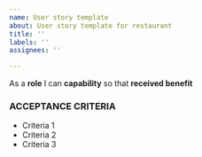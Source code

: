 ```yaml
---
name: User story template
about: User story template for restaurant
title: ''
labels: ''
assignees: ''

---
```


As a **role** I can **capability** so that **received benefit**

### ACCEPTANCE CRITERIA

+ Criteria 1
+ Criteria 2
+ Criteria 3
